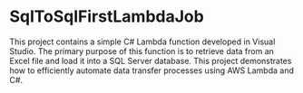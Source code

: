# SqlToSqlFirstLambdaJob
This project contains a simple C# Lambda function developed in Visual Studio. The primary purpose of this function is to retrieve data from an Excel file and load it into a SQL Server database. This project demonstrates how to efficiently automate data transfer processes using AWS Lambda and C#.
